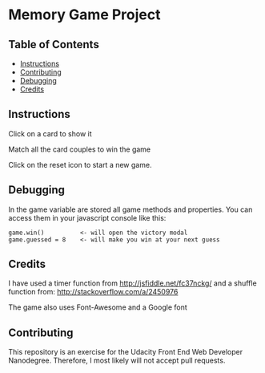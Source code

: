 # Memory Game Project

## Table of Contents

* [Instructions](#instructions)
* [Contributing](#contributing)
* [Debugging](#debugging)
* [Credits](#credits)

## Instructions

Click on a card to show it

Match all the card couples to win the game

Click on the reset icon to start a new game.

## Debugging

In the game variable are stored all game methods and properties.
You can access them in your javascript console like this:

	game.win()			<- will open the victory modal
	game.guessed = 8	<- will make you win at your next guess

## Credits

I have used a timer function from http://jsfiddle.net/fc37nckg/
and a shuffle function from: http://stackoverflow.com/a/2450976

The game also uses Font-Awesome and a Google font

## Contributing

This repository is an exercise for the Udacity Front End Web Developer Nanodegree. 
Therefore, I most likely will not accept pull requests.